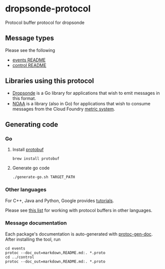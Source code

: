 # dropsonde-protocol

Protocol buffer protocol for dropsonde

## Message types
Please see the following

* [events README](events/README.md)
* [control README](control/README.md)

## Libraries using this protocol

* [Dropsonde](https://github.com/cloudfoundry/dropsonde) is a Go library for applications that wish to emit messages in this format.
* [NOAA](https://github.com/cloudfoundry/noaa) is a library (also in Go) for applications that wish to consume messages from the Cloud Foundry [metric system](https://github.com/cloudfoundry/loggregator). 

## Generating code

### Go
1. Install [protobuf](https://github.com/google/protobuf) 
   ```
   brew install protobuf
   ```
1. Generate go code
   ```
   ./generate-go.sh TARGET_PATH
   ```

### Other languages

For C++, Java and Python, Google provides [tutorials](https://developers.google.com/protocol-buffers/docs/tutorials).

Please see [this list](https://github.com/google/protobuf/wiki/Third-Party-Add-ons#Programming_Languages) for working with protocol buffers in other languages.

### Message documentation
Each package's documentation is auto-generated with [protoc-gen-doc](https://github.com/estan/protoc-gen-doc). After installing the tool, run
```
cd events
protoc --doc_out=markdown,README.md:. *.proto
cd ../control
protoc --doc_out=markdown,README.md:. *.proto
```
